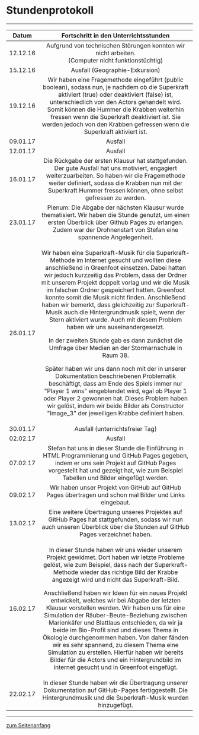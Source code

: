 <h1 style="color:Navy;"><a id="Übe">Stundenprotokoll</a></h1>

<hr>

<table>
<thead>
<tr>
<th>Datum</th>
<th align="center">Fortschritt in den Unterrichtsstunden</th>
</tr>
</thead>
<tbody>
<tr>
<td>12.12.16</td>
<td align="center">Aufgrund von technischen Störungen konnten wir nicht arbeiten.<br>(Computer nicht funktionstüchtig)</td>
</tr>
<tr>
<td>15.12.16</td>
<td align="center">Ausfall (Geographie-Exkursion)</td>
</tr>
<tr>
<td>19.12.16</td>
<td align="center">Wir haben eine Fragemethode eingeführt (public boolean), sodass nun, je nachdem ob die Superkraft aktiviert (true) oder deaktiviert (false) ist, unterschiedlich von den Actors gehandelt wird. Somit können die Hummer die Krabben weiterhin fressen wenn die Superkraft deaktiviert ist. Sie werden jedoch von den Krabben gefressen wenn die Superkraft aktiviert ist.</td>
</tr>
<tr>
<td>09.01.17</td>
<td align="center">Ausfall</td>
</tr>
<tr>
<td>12.01.17</td>
<td align="center">Ausfall</td>
</tr>
<tr>
<td>16.01.17</td>
<td align="center">Die Rückgabe der ersten Klausur hat stattgefunden. Der gute Ausfall hat uns motiviert, engagiert weiterzuarbeiten. So haben wir die Fragemethode weiter definiert, sodass die Krabben nun mit der Superkraft Hummer fressen können, ohne selbst gefressen zu werden. </td>
</tr>
<tr>
<td>23.01.17</td>
<td align="center">Plenum: Die Abgabe der nächsten Klausur wurde thematisiert. Wir haben die Stunde genutzt, um einen ersten Überblick über Github Pages zu erlangen. Zudem war der Drohnenstart von Stefan eine spannende Angelegenheit.</td>
</tr>
<tr>
<td>26.01.17</td>
<td align="center"><p>Wir haben eine Superkraft-Musik für die Superkraft-Methode im Internet gesucht und wollten diese anschließend in Greenfoot einsetzen. Dabei hatten wir jedoch kurzzeitig das Problem, dass der Ordner mit unserem Projekt doppelt vorlag und wir die Musik im falschen Ordner gespeichert hatten. Greenfoot konnte somit die Musik nicht finden. Anschließend haben wir bemerkt, dass gleichzeitig zur Superkraft-Musik auch die Hintergrundmusik spielt, wenn der Stern aktiviert wurde. Auch mit diesem Problem haben wir uns auseinandergesetzt.</p>
<p>In der zweiten Stunde gab es dann zunächst die Umfrage über Medien an der Stormarnschule in Raum 38.</p> 
<p>Später haben wir uns dann noch mit der in unserer Dokumentation beschriebenen Problematik beschäftigt, dass am Ende des Spiels immer nur "Player 1 wins" eingeblendet wird, egal ob Player 1 oder Player 2 gewonnen hat. Dieses Problem haben wir gelöst, indem wir beide Bilder als Constructor "Image_3" der jeweiligen Krabbe definiert haben.</p></td>
</tr>
<tr>
<td>30.01.17</td>
<td align="center">Ausfall (unterrichtsfreier Tag)</td>
</tr>
<tr>
<td>02.02.17</td>
<td align="center">Ausfall</td>
</tr>
<tr>
<td>07.02.17</td>
<td align="center">Stefan hat uns in dieser Stunde die Einführung in HTML Programmierung und GitHub Pages gegeben, indem er uns sein Projekt auf GitHub Pages vorgestellt hat und gezeigt hat, wie zum Beispiel Tabellen und Bilder eingefügt werden.</td>
</tr>
<tr>
<td>09.02.17</td>
<td align="center">Wir haben unser Projekt von GitHub auf GitHub Pages übertragen und schon mal Bilder und Links eingebaut.</td>
</tr>
<tr>
<td>13.02.17</td>
<td align="center">Eine weitere Übertragung unseres Projektes auf GitHub Pages hat stattgefunden, sodass wir nun auch unseren Überblick über die Stunden auf GitHub Pages verzeichnet haben.</td>
</tr>
<tr>
<td>16.02.17</td>
<td align="center"><p>In dieser Stunde haben wir uns wieder unserem Projekt gewidmet. Dort haben wir letzte Probleme gelöst, wie zum Beispiel, dass nach der Superkraft-Methode wieder das richtige Bild der Krabbe angezeigt wird und nicht das Superkraft-Bild.</p> 
<p>Anschließend haben wir Ideen für ein neues Projekt entwickelt, welches wir bei Abgabe der letzten Klausur vorstellen werden. Wir haben uns für eine Simulation der Räuber-Beute-Beziehung zwischen Marienkäfer und Blattlaus entschieden, da wir ja beide im Bio-Profil sind und dieses Thema in Ökologie durchgenommen haben. Von daher fänden wir es sehr spannend, zu diesem Thema eine Simulation zu erstellen. Hierfür haben wir bereits Bilder für die Actors und ein Hintergrundbild im Internet gesucht und in Greenfoot eingefügt.</p></td>
</tr>
<tr>
<td>22.02.17</td>
<td align="center">In dieser Stunde haben wir die Übertragung unserer Dokumentation auf GitHub-Pages fertiggestellt. Die Hintergrundmusik und die Superkraft-Musik wurden hinzugefügt.</td>
</tr>
</tbody>
</table>

<hr>

<p style="color:CadetBlue;"><a href="#Übe">zum Seitenanfang</a></p>
